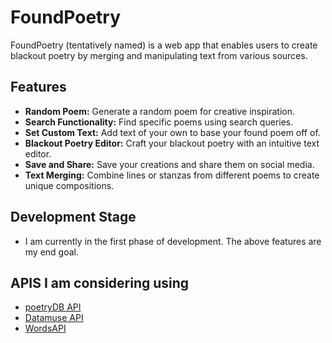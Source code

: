 # FoundPoetry

FoundPoetry (tentatively named) is a web app that enables users to create blackout poetry by merging and manipulating text from various sources.

## Features

- **Random Poem:** Generate a random poem for creative inspiration.
- **Search Functionality:** Find specific poems using search queries.
- **Set Custom Text:** Add text of your own to base your found poem off of.
- **Blackout Poetry Editor:** Craft your blackout poetry with an intuitive text editor.
- **Save and Share:** Save your creations and share them on social media.
- **Text Merging:** Combine lines or stanzas from different poems to create unique compositions.

## Development Stage
- I am currently in the first phase of development. The above features are my end goal.

## APIS I am considering using
- [poetryDB API](https://poetrydb.org/index.html)
- [Datamuse API](https://www.datamuse.com/api/)
- [WordsAPI](https://www.wordsapi.com/)